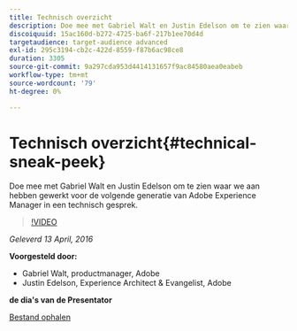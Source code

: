 ```yaml
---
title: Technisch overzicht
description: Doe mee met Gabriel Walt en Justin Edelson om te zien waar we aan hebben gewerkt voor de volgende generatie van Adobe Experience Manager in een technisch gesprek.
discoiquuid: 15ac160d-b272-4725-ba6f-217b1ee70d4d
targetaudience: target-audience advanced
exl-id: 295c3194-cb2c-422d-8559-f87b6ac98ce8
duration: 3305
source-git-commit: 9a297cda953d4414131657f9ac84580aea0eabeb
workflow-type: tm+mt
source-wordcount: '79'
ht-degree: 0%

---
```


# Technisch overzicht{#technical-sneak-peek}

Doe mee met Gabriel Walt en Justin Edelson om te zien waar we aan hebben gewerkt voor de volgende generatie van Adobe Experience Manager in een technisch gesprek.

>[!VIDEO](https://video.tv.adobe.com/v/19305/?quality=9)

*Geleverd 13 April, 2016*

**Voorgesteld door:**

* Gabriel Walt, productmanager, Adobe
* Justin Edelson, Experience Architect &amp; Evangelist, Adobe

**de dia&#39;s van de Presentator**

[Bestand ophalen](assets/aem-gems-041316-6-2-tech-preview.pdf)
<!--
[Get back to the Overview](https://helpx.adobe.com/nl/experience-manager/kt/eseminars/gems/aem-index.html)
-->
